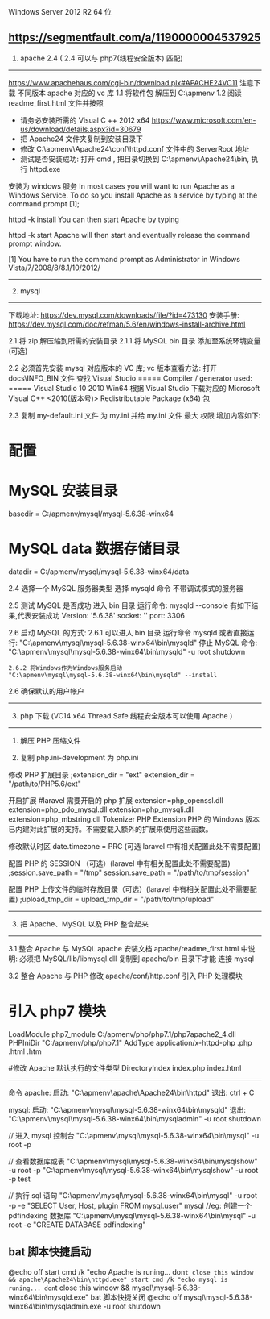 Windows Server 2012 R2 64 位

https://segmentfault.com/a/1190000004537925
------------------------------------------------------------------------
1. apache 2.4 ( 2.4 可以与 php7(线程安全版本) 匹配)
------------------------------------------------------------------------
https://www.apachehaus.com/cgi-bin/download.plx#APACHE24VC11
注意下载 不同版本 apache 对应的 vc 库
1.1 将软件包 解压到 C:\apmenv
1.2 阅读 readme_first.html 文件并按照
- 请务必安装所需的 Visual C ++ 2012 x64 https://www.microsoft.com/en-us/download/details.aspx?id=30679
- 把 Apache24 文件夹复制到安装目录下
- 修改 C:\apmenv\Apache24\conf\httpd.conf 文件中的 ServerRoot 地址
- 测试是否安装成功: 打开 cmd , 把目录切换到 C:\apmenv\Apache24\bin, 执行 httpd.exe

安装为 windows 服务
In most cases you will want to run Apache as a Windows Service.
To do so you install Apache as a service by typing at the command prompt [1];

httpd -k install
You can then start Apache by typing

httpd -k start
Apache will then start and eventually release the command prompt window.

[1] You have to run the command prompt as Administrator in Windows Vista/7/2008/8/8.1/10/2012/

------------------------------------------------------------------------
2. mysql
------------------------------------------------------------------------
  下载地址: https://dev.mysql.com/downloads/file/?id=473130
  安装手册: https://dev.mysql.com/doc/refman/5.6/en/windows-install-archive.html

2.1 将 zip 解压缩到所需的安装目录
2.1.1 将 MySQL bin 目录 添加至系统环境变量(可选)

2.2 必须首先安装 mysql 对应版本的 VC 库;
    vc 版本查看方法: 打开 docs\INFO_BIN 文件 查找 Visual Studio
    ===== Compiler / generator used: =====
    Visual Studio 10 2010 Win64
    根据 Visual Studio 下载对应的 Microsoft Visual C++ <2010(版本号)> Redistributable Package (x64) 包

2.3 复制 my-default.ini 文件 为 my.ini
    并给 my.ini 文件 最大 权限
增加内容如下:

# 配置
# MySQL 安装目录
basedir = C:/apmenv/mysql/mysql-5.6.38-winx64
# MySQL data 数据存储目录
datadir = C:/apmenv/mysql/mysql-5.6.38-winx64/data

2.4 选择一个 MySQL 服务器类型
    选择 mysqld 命令 不带调试模式的服务器

2.5 测试 MySQL 是否成功
    进入 bin 目录 运行命令: mysqld --console
    有如下结果,代表安装成功
    Version: '5.6.38'  socket: ''  port: 3306

2.6 启动 MySQL 的方式:
    2.6.1 可以进入 bin 目录 运行命令 mysqld  或者直接运行: "C:\apmenv\mysql\mysql-5.6.38-winx64\bin\mysqld"
    停止 MySQL 命令: "C:\apmenv\mysql\mysql-5.6.38-winx64\bin\mysqld" -u root shutdown

    2.6.2 将Windows作为Windows服务启动
    "C:\apmenv\mysql\mysql-5.6.38-winx64\bin\mysqld" --install

2.6 确保默认的用户帐户

------------------------------------------------------------------------
3. php 下载 (VC14 x64 Thread Safe 线程安全版本可以使用 Apache )
------------------------------------------------------------------------
1. 解压 PHP 压缩文件


2. 复制 php.ini-development 为 php.ini

修改 PHP 扩展目录
;extension_dir = "ext"
extension_dir = "/path/to/PHP5.6/ext"

开启扩展
#laravel 需要开启的 php 扩展
extension=php_openssl.dll
extension=php_pdo_mysql.dll
extension=php_mysqli.dll
extension=php_mbstring.dll
Tokenizer PHP Extension PHP 的 Windows 版本已内建对此扩展的支持。不需要载入额外的扩展来使用这些函数。

修改默认时区
date.timezone = PRC (可选 laravel 中有相关配置此处不需要配置)

配置 PHP 的 SESSION （可选）(laravel 中有相关配置此处不需要配置)
;session.save_path = "/tmp"
session.save_path = "/path/to/tmp/session"

配置 PHP 上传文件的临时存放目录（可选）(laravel 中有相关配置此处不需要配置)
;upload_tmp_dir =
upload_tmp_dir = "/path/to/tmp/upload"


------------------------------------------------------------------------
3. 把 Apache、MySQL 以及 PHP 整合起来
------------------------------------------------------------------------
3.1 整合 Apache 与 MySQL
    apache 安装文档 apache/readme_first.html 中说明:
    必须把 MySQL/lib/libmysql.dll 复制到 apache/bin 目录下才能 连接 mysql

3.2 整合 Apache 与 PHP
修改 apache/conf/http.conf 引入 PHP 处理模块

# 引入 php7 模块
LoadModule php7_module C:/apmenv/php/php7.1/php7apache2_4.dll
PHPIniDir "C:/apmenv/php/php7.1"
AddType application/x-httpd-php .php .html .htm

#修改 Apache 默认执行的文件类型
<IfModule dir_module>
    DirectoryIndex index.php index.html
</IfModule>


------------------------------------------
命令
apache:
启动:
"C:\apmenv\apache\Apache24\bin\httpd"
退出:
ctrl + C


mysql:
启动:
"C:\apmenv\mysql\mysql-5.6.38-winx64\bin\mysqld"
退出:
"C:\apmenv\mysql\mysql-5.6.38-winx64\bin\mysqladmin" -u root shutdown

// 进入 mysql 控制台
"C:\apmenv\mysql\mysql-5.6.38-winx64\bin\mysql" -u root -p

// 查看数据库或表
"C:\apmenv\mysql\mysql-5.6.38-winx64\bin\mysqlshow" -u root -p
"C:\apmenv\mysql\mysql-5.6.38-winx64\bin\mysqlshow" -u root -p test

// 执行 sql 语句
"C:\apmenv\mysql\mysql-5.6.38-winx64\bin\mysql" -u root -p -e "SELECT User, Host, plugin FROM mysql.user" mysql
//eg: 创建一个 pdfindexing 数据库
"C:\apmenv\mysql\mysql-5.6.38-winx64\bin\mysql" -u root -e "CREATE DATABASE pdfindexing"

bat 脚本快捷启动
------------------------------------------
@echo off
start cmd /k "echo Apache is runing... don`t close this window && apache\Apache24\bin\httpd.exe"
start cmd /k "echo mysql is runing... don`t close this window && mysql\mysql-5.6.38-winx64\bin\mysqld.exe"
bat 脚本快捷关闭
@echo off
mysql\mysql-5.6.38-winx64\bin\mysqladmin.exe -u root shutdown
